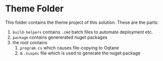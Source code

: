 # Theme Folder

This folder contains the theme project of this solution. These are the parts:

1. `build-helpers` contains `.cmd` batch files to automate deployment etc.
1. `package`  contains genererated nuget packages
1. the root contains 
    1. `program.cs` which causes file-copying to Oqtane 
    1. a `.nuspec` file which is used to generate the nuget package
